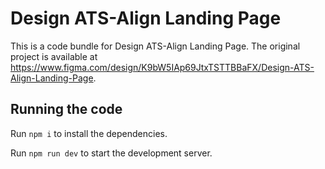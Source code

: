 
  # Design ATS-Align Landing Page

  This is a code bundle for Design ATS-Align Landing Page. The original project is available at https://www.figma.com/design/K9bW5IAp69JtxTSTTBBaFX/Design-ATS-Align-Landing-Page.

  ## Running the code

  Run `npm i` to install the dependencies.

  Run `npm run dev` to start the development server.
  